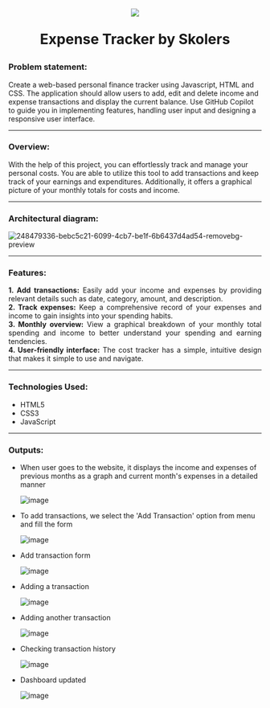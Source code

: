 <h1 align="center">
<img src="https://github.com/Fastest-Coder-First/ExpenseTracker_Skolers/assets/66639966/64247ab7-d656-4273-a06e-17b8472669f5" align="center" />
  
Expense Tracker by Skolers
</h1>

<h3>Problem statement: </h3>
<p>Create a web-based personal finance tracker using Javascript, HTML and CSS. The application should allow users to add, edit and delete income and expense transactions and display the current balance. Use GitHub Copilot to guide you in implementing features, handling user input and designing a responsive user interface. </p>

<hr> 
<h3>Overview:</h3>
With the help of this project, you can effortlessly track and manage your personal costs. You are able to utilize this tool to add transactions and keep track of your earnings and expenditures. Additionally, it offers a graphical picture of your monthly totals for costs and income.
<br>
<hr>
<h3>Architectural diagram:</h3>

![248479336-bebc5c21-6099-4cb7-be1f-6b6437d4ad54-removebg-preview](https://github.com/Fastest-Coder-First/ExpenseTracker_Skolers/assets/66639966/679a62a9-2e0d-4268-b62e-b7a32af894ad)
 <hr>
<h3>Features:</h3>
<p style = "text-align: justify">
<b>1. Add transactions:</b> Easily add your income and expenses by providing relevant details such as date, category, amount, and description.<br>
<b>2. Track expenses:</b> Keep a comprehensive record of your expenses and income to gain insights into your spending habits.<br>
<b>3. Monthly overview:</b> View a graphical breakdown of your monthly total spending and income to better understand your spending and earning tendencies. <br>
<b>4. User-friendly interface:</b> The cost tracker has a simple, intuitive design that makes it simple to use and navigate.
</p>  
<hr>
<h3>Technologies Used:</h3>
<ul>
  <li>HTML5</li>
  <li>CSS3</li>
  <li>JavaScript</li>
</ul>
<hr>
<h3>Outputs:</h3>
<ul>
  <li> When user goes to the website, it displays the income and expenses of previous months as a graph and current month's expenses in a detailed manner 
    
  ![image](https://github.com/Fastest-Coder-First/ExpenseTracker_Skolers/assets/66639966/1140d837-27f2-4368-8e6e-b77ff52b01d8)

  </li>
  <li> To add transactions, we select the 'Add Transaction' option from menu and fill the form
    
  ![image](https://github.com/Fastest-Coder-First/ExpenseTracker_Skolers/assets/66639966/315ab712-a06a-405c-a0c7-f717678bad09)
    
  </li>
  <li>
  Add transaction form
  
  ![image](https://github.com/Fastest-Coder-First/ExpenseTracker_Skolers/assets/66639966/745a2b01-48c9-4fd0-a79b-a0abfe1c0652)
  </li>

  <li>
    Adding a transaction
    
  ![image](https://github.com/Fastest-Coder-First/ExpenseTracker_Skolers/assets/66639966/bfbad79e-8474-49ff-b924-6bab894bf219)

  </li>
  <li>
    Adding another transaction
    
  ![image](https://github.com/Fastest-Coder-First/ExpenseTracker_Skolers/assets/66639966/75d50eaf-72bb-4a85-abb8-7d150b54f9a6)

  </li>
  <li>
    Checking transaction history
  
  ![image](https://github.com/Fastest-Coder-First/ExpenseTracker_Skolers/assets/66639966/f753b1a5-1cd9-4323-910c-2d03febb6bd8)

  </li>
  <li>
    Dashboard updated
    
  ![image](https://github.com/Fastest-Coder-First/ExpenseTracker_Skolers/assets/66639966/81627bf9-caa8-4a63-afd2-8870e946497e)

  </li>
</ul>
